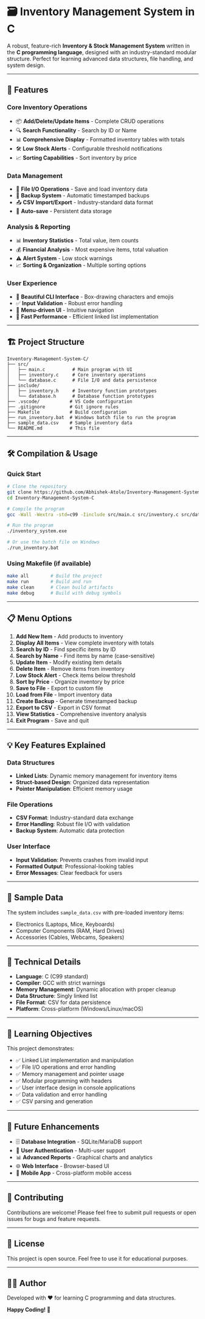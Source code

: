 # 🗃️ Inventory Management System in C

A robust, feature-rich **Inventory & Stock Management System** written in the **C programming language**, designed with an industry-standard modular structure. Perfect for learning advanced data structures, file handling, and system design.

---

## 🚀 Features

### Core Inventory Operations
- 📦 **Add/Delete/Update Items** - Complete CRUD operations
- 🔍 **Search Functionality** - Search by ID or Name
- 📊 **Comprehensive Display** - Formatted inventory tables with totals
- 🛠️ **Low Stock Alerts** - Configurable threshold notifications
- 📈 **Sorting Capabilities** - Sort inventory by price

### Data Management
- 💾 **File I/O Operations** - Save and load inventory data
- 📁 **Backup System** - Automatic timestamped backups
- 📤 **CSV Import/Export** - Industry-standard data format
- 🔄 **Auto-save** - Persistent data storage

### Analysis & Reporting
- 📊 **Inventory Statistics** - Total value, item counts
- 💰 **Financial Analysis** - Most expensive items, total valuation
- ⚠️ **Alert System** - Low stock warnings
- 📈 **Sorting & Organization** - Multiple sorting options

### User Experience
- 🎨 **Beautiful CLI Interface** - Box-drawing characters and emojis
- ✅ **Input Validation** - Robust error handling
- 📱 **Menu-driven UI** - Intuitive navigation
- 🚀 **Fast Performance** - Efficient linked list implementation

---

## 🏗️ Project Structure

```
Inventory-Management-System-C/
├── src/
│   ├── main.c          # Main program with UI
│   ├── inventory.c     # Core inventory operations
│   └── database.c      # File I/O and data persistence
├── include/
│   ├── inventory.h     # Inventory function prototypes
│   └── database.h      # Database function prototypes
├── .vscode/           # VS Code configuration
├── .gitignore         # Git ignore rules
├── Makefile           # Build configuration
├── run_inventory.bat  # Windows batch file to run the program
├── sample_data.csv    # Sample inventory data
└── README.md          # This file
```

---

## 🛠️ Compilation & Usage

### Quick Start
```bash
# Clone the repository
git clone https://github.com/Abhishek-Atole/Inventory-Management-System-C
cd Inventory-Management-System-C

# Compile the program
gcc -Wall -Wextra -std=c99 -Iinclude src/main.c src/inventory.c src/database.c -o inventory_system

# Run the program
./inventory_system.exe

# Or use the batch file on Windows
./run_inventory.bat
```

### Using Makefile (if available)
```bash
make all        # Build the project
make run        # Build and run
make clean      # Clean build artifacts
make debug      # Build with debug symbols
```

---

## 📋 Menu Options

1. **Add New Item** - Add products to inventory
2. **Display All Items** - View complete inventory with totals
3. **Search by ID** - Find specific items by ID
4. **Search by Name** - Find items by name (case-sensitive)
5. **Update Item** - Modify existing item details
6. **Delete Item** - Remove items from inventory
7. **Low Stock Alert** - Check items below threshold
8. **Sort by Price** - Organize inventory by price
9. **Save to File** - Export to custom file
10. **Load from File** - Import inventory data
11. **Create Backup** - Generate timestamped backup
12. **Export to CSV** - Export in CSV format
13. **View Statistics** - Comprehensive inventory analysis
0. **Exit Program** - Save and quit

---

## 💡 Key Features Explained

### Data Structures
- **Linked Lists**: Dynamic memory management for inventory items
- **Struct-based Design**: Organized data representation
- **Pointer Manipulation**: Efficient memory usage

### File Operations
- **CSV Format**: Industry-standard data exchange
- **Error Handling**: Robust file I/O with validation
- **Backup System**: Automatic data protection

### User Interface
- **Input Validation**: Prevents crashes from invalid input
- **Formatted Output**: Professional-looking tables
- **Error Messages**: Clear feedback for users

---

## 🧪 Sample Data

The system includes `sample_data.csv` with pre-loaded inventory items:
- Electronics (Laptops, Mice, Keyboards)
- Computer Components (RAM, Hard Drives)
- Accessories (Cables, Webcams, Speakers)

---

## 🔧 Technical Details

- **Language**: C (C99 standard)
- **Compiler**: GCC with strict warnings
- **Memory Management**: Dynamic allocation with proper cleanup
- **Data Structure**: Singly linked list
- **File Format**: CSV for data persistence
- **Platform**: Cross-platform (Windows/Linux/macOS)

---

## 🎯 Learning Objectives

This project demonstrates:
- ✅ Linked List implementation and manipulation
- ✅ File I/O operations and error handling
- ✅ Memory management and pointer usage
- ✅ Modular programming with headers
- ✅ User interface design in console applications
- ✅ Data validation and error handling
- ✅ CSV parsing and generation

---

## 🚧 Future Enhancements

- 🗄️ **Database Integration** - SQLite/MariaDB support
- 🔐 **User Authentication** - Multi-user support
- 📊 **Advanced Reports** - Graphical charts and analytics
- 🌐 **Web Interface** - Browser-based UI
- 📱 **Mobile App** - Cross-platform mobile access

---

## 🤝 Contributing

Contributions are welcome! Please feel free to submit pull requests or open issues for bugs and feature requests.

---

## 📄 License

This project is open source. Feel free to use it for educational purposes.

---

## 👨‍💻 Author

Developed with ❤️ for learning C programming and data structures.

**Happy Coding! 🚀**